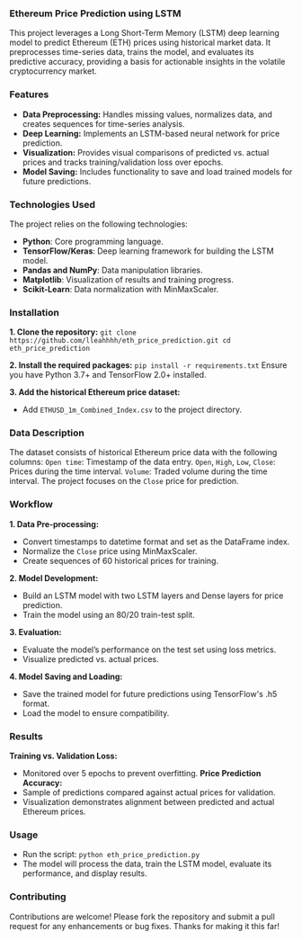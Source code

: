 ### Ethereum Price Prediction using LSTM
This project leverages a Long Short-Term Memory (LSTM) deep learning model to predict Ethereum (ETH) prices using historical market data. It preprocesses time-series data, trains the model, and evaluates its predictive accuracy, providing a basis for actionable insights in the volatile cryptocurrency market.

### Features
- **Data Preprocessing:** Handles missing values, normalizes data, and creates sequences for time-series analysis.
- **Deep Learning:** Implements an LSTM-based neural network for price prediction.
- **Visualization:** Provides visual comparisons of predicted vs. actual prices and tracks training/validation loss over epochs.
- **Model Saving:** Includes functionality to save and load trained models for future predictions.

### Technologies Used
The project relies on the following technologies:
- **Python**: Core programming language.
- **TensorFlow/Keras**: Deep learning framework for building the LSTM model.
- **Pandas and NumPy**: Data manipulation libraries.
- **Matplotlib**: Visualization of results and training progress.
- **Scikit-Learn**: Data normalization with MinMaxScaler.

### Installation
**1. Clone the repository:**
`git clone https://github.com/lleahhhh/eth_price_prediction.git
cd eth_price_prediction`

**2. Install the required packages:**
`pip install -r requirements.txt`
Ensure you have Python 3.7+ and TensorFlow 2.0+ installed.

**3. Add the historical Ethereum price dataset:**
- Add `ETHUSD_1m_Combined_Index.csv` to the project directory.

### Data Description
The dataset consists of historical Ethereum price data with the following columns:
`Open time`: Timestamp of the data entry.
`Open`, `High`, `Low`, `Close`: Prices during the time interval.
`Volume`: Traded volume during the time interval.
The project focuses on the `Close` price for prediction.

### Workflow
**1. Data Pre-processing:**
- Convert timestamps to datetime format and set as the DataFrame index.
- Normalize the `Close` price using MinMaxScaler.
- Create sequences of 60 historical prices for training.

**2. Model Development:**
- Build an LSTM model with two LSTM layers and Dense layers for price prediction.
- Train the model using an 80/20 train-test split.

**3. Evaluation:**
- Evaluate the model’s performance on the test set using loss metrics.
- Visualize predicted vs. actual prices.

**4. Model Saving and Loading:**
- Save the trained model for future predictions using TensorFlow's .h5 format.
- Load the model to ensure compatibility.

### Results
**Training vs. Validation Loss:** 
- Monitored over 5 epochs to prevent overfitting.
**Price Prediction Accuracy:**
- Sample of predictions compared against actual prices for validation.
- Visualization demonstrates alignment between predicted and actual Ethereum prices.

### Usage
- Run the script:
`python eth_price_prediction.py`
- The model will process the data, train the LSTM model, evaluate its performance, and display results.

### Contributing
Contributions are welcome! Please fork the repository and submit a pull request for any enhancements or bug fixes. Thanks for making it this far!
